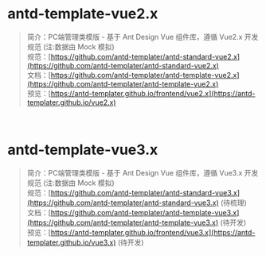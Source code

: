 # antd-template-vue2.x 
>简介：PC端管理类模版 - 基于 Ant Design Vue 组件库，遵循 Vue2.x 开发规范  (注:数据由 Mock 模拟)<br />
>规范：[https://github.com/antd-templater/antd-standard-vue2.x](https://github.com/antd-templater/antd-standard-vue2.x)<br />
>文档：[https://github.com/antd-templater/antd-template-vue2.x](https://github.com/antd-templater/antd-template-vue2.x)<br />
>预览：[https://antd-templater.github.io/frontend/vue2.x](https://antd-templater.github.io/vue2.x)<br />

<br />

# antd-template-vue3.x 
>简介：PC端管理类模版 - 基于 Ant Design Vue 组件库，遵循 Vue3.x 开发规范  (注:数据由 Mock 模拟)<br />
>规范：[https://github.com/antd-templater/antd-standard-vue3.x](https://github.com/antd-templater/antd-standard-vue3.x) (待梳理)<br />
>文档：[https://github.com/antd-templater/antd-template-vue3.x](https://github.com/antd-templater/antd-template-vue3.x) (待开发)<br />
>预览：[https://antd-templater.github.io/frontend/vue3.x](https://antd-templater.github.io/vue3.x) (待开发)<br />